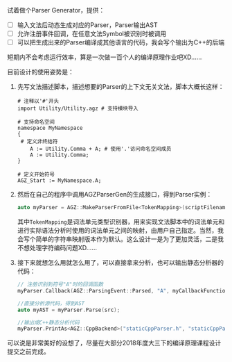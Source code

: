 试着做个Parser Generator，提供：

- [ ] 输入文法后动态生成对应的Parser，Parser输出AST
- [ ] 允许注册事件回调，在任意文法Symbol被识别时被调用
- [ ] 可以把生成出来的Parser编译成其他语言的代码，我会写个输出为C++的后端

短期内不会考虑运行效率，算是一次做一百个人的编译原理作业吧XD……

目前设计的使用姿势是：

1. 先写文法描述脚本，描述想要的Parser的上下文无关文法，脚本大概长这样：

   ```
   # 注释以'#'开头
   import Utility/Utility.agz # 支持模块导入

   # 支持命名空间
   namespace MyNamespace
   {
   	# 定义非终结符
       A := Utility.Comma + A; # 使用'.'访问命名空间成员
       A := Utility.Comma;
   }

   # 定义开始符号
   AGZ_Start := MyNamespace.A;
   ```

2. 然后在自己的程序中调用AGZParserGen的生成接口，得到Parser实例：

   ```cpp
   auto myParser = AGZ::MakeParserFromFile<TokenMapping>(scriptFilename);
   ```

   其中`TokenMapping`是词法单元类型识别器，用来实现文法脚本中的词法单元和进行实际语法分析时使用的词法单元之间的映射，由用户自己指定。当然，我会写个简单的字符串映射版本作为默认。这么设计一是为了更加灵活，二是我不想处理字符编码问题XD……

3. 接下来就想怎么用就怎么用了，可以直接拿来分析，也可以输出静态分析器的代码：

   ```cpp
   // 注册识别到符号"A"时的回调函数
   myParser.Callback(AGZ::ParsingEvent::Parsed, "A", myCallbackFunction);

   //直接分析源代码，得到AST
   auto myAST = myParser.Parse(src);

   //输出成C++静态分析代码
   myParser.PrintAs<AGZ::CppBackend>("staticCppParser.h", "staticCppParser.cpp");
   ```

可以说是非常美好的设想了，尽量在大部分2018年度大三下的编译原理课程设计提交之前完成。